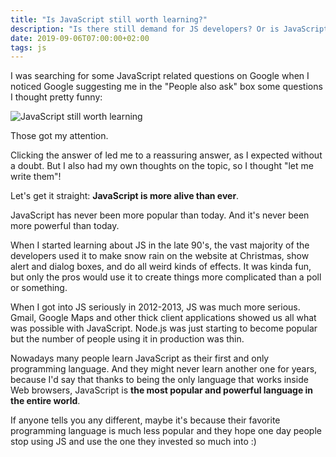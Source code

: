 ```yaml
---
title: "Is JavaScript still worth learning?"
description: "Is there still demand for JS developers? Or is JavaScript becoming obsolete?"
date: 2019-09-06T07:00:00+02:00
tags: js
---
```


I was searching for some JavaScript related questions on Google when I noticed Google suggesting me in the "People also ask" box some questions I thought pretty funny:

![JavaScript still worth learning](javascript-worth-learning.png)

Those got my attention.

Clicking the answer of led me to a reassuring answer, as I expected without a doubt. But I also had my own thoughts on the topic, so I thought "let me write them"!

Let's get it straight: **JavaScript is more alive than ever**.

JavaScript has never been more popular than today. And it's never been more powerful than today.

When I started learning about JS in the late 90's, the vast majority of the developers used it to make snow rain on the website at Christmas, show alert and dialog boxes, and do all weird kinds of effects. It was kinda fun, but only the pros would use it to create things more complicated than a poll or something.

When I got into JS seriously in 2012-2013, JS was much more serious. Gmail, Google Maps and other thick client applications showed us all what was possible with JavaScript. Node.js was just starting to become popular but the number of people using it in production was thin.

Nowadays many people learn JavaScript as their first and only programming language. And they might never learn another one for years, because I'd say that thanks to being the only language that works inside Web browsers, JavaScript is **the most popular and powerful language in the entire world**.

If anyone tells you any different, maybe it's because their favorite programming language is much less popular and they hope one day people stop using JS and use the one they invested so much into :)
